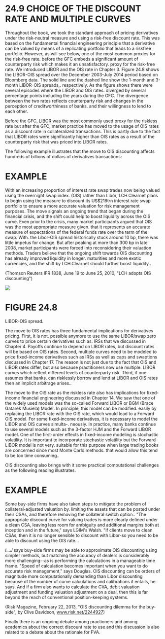 # 24.9 CHOICE OF THE DISCOUNT RATE AND MULTIPLE CURVES  

Throughout the book, we took the standard approach of pricing derivatives under the risk-neutral measure and using a risk-free discount rate. This was based on the fundamental financial engineering principle that a derivative can be valued by means of a replicating portfolio that leads to a riskfree portfolio. However, as will see below, one of the most common proxies for the risk-free rate. before the GFC embeds a significant amount of counterparty risk which makes it an unsatisfactory. proxy for the risk-free rate. We introduced LIBOR and the OIS rate in Chapter 3. Figure 24.8 shows the LIBOR-OIS spread over the December 2003-July 2014 period based on Bloomberg data. The solid line and the dashed line show the 1-month and 3-month LIBOR-OIS spreads,. respectively. As the figure shows there were several episodes where the LIBOR and OIS rates. diverged by several percentage points including the years during the GFC. The divergence between the two rates reflects counterparty risk and changes in the perception of creditworthiness of banks. and their willingness to lend to each other.  

Before the GFC, LIBOR was the most commonly used proxy for the riskless rate but after the GFC, market practice has moved to the usage of OIS rates as a discount rate in collateralized transactions. This is partly due to the fact that LIBOR rates were significantly higher than OIS rates as a result of the counterparty risk that was priced into LIBOR rates.  

The following example illustrates that the move to OIS discounting affects hundreds of billions of dollars of derivatives transactions:  

# EXAMPLE  

With an increasing proportion of interest rate swap trades now being valued using the overnight swap index. (OIS) rather than Libor, LCH.Clearnet plans to begin using the measure to discount its US\$218trn interest rate swap portfolio to ensure a more accurate valuation for risk management purposes. The move signals an ongoing trend that began during the financial crisis, and the shift could help to boost liquidity across the OIS curve. Even prior to the crisis, many market participants argued that OIS was the most appropriate measure given. that it represents an accurate measure of expectations of the federal funds rate over the term of the swap. With. the Libor-OIS spread historically stuck around 10 bp, there was little impetus for change. But after peaking at more than 300 bp in late 2008, market participants were forced into reconsidering their valuation methods. Traders believe that the ongoing shift towards OIS discounting has already improved liquidity in longer. maturities and more exotic currencies, and the shift by LCH.Clearnet should further boost liquidity..  

(Thomson Reuters IFR 1838, June 19 to June 25, 2010, "LCH adopts OIS discounting")  

![](images/250888d8f586a09f9415abd0d15ab69c7c96be1a36a073cf2a0e8410f0dc973c.jpg)  

# FIGURE 24.8  

LIBOR-OIS spread.  

The move to OIS rates has three fundamental implications for derivatives pricing. First, it is not. possible anymore to use the same LIBOR/swap zero curves to price certain derivatives such as. IRSs that we discussed in Chapter 4. Payoffs continue to depend on LIBOR rates, but discount rates will be based on OIS rates. Second, multiple curves need to be modeled to price fixed-income derivatives such as IRSs as well as caps and swaptions discussed in Chapter 17. The reason is not just due to the fact that OIS and LIBOR rates differ, but also because practitioners now use multiple. LIBOR curves which reflect different levels of counterparty risk. Third, if one assumes that banks. can risklessly borrow and lend at LIBOR and OIS rates then an implicit arbitrage arises..  

The move to the OiS rate as the riskless rate also has implications for fixed-income financial engineering discussed in Chapter 14. We saw that one of the widely used models was the so-called Forward LIBOR or BGM (Brace Gatarek Musiela) Model. In principle, this model can be modified. easily by replacing the LIBOR rate with the OIS rate, which would lead to a Forward OIS model. For some fixed-income derivatives, it is necessary to model the LIBOR and OIS curves simulta-. neously. In practice, many banks continue to use several models such as the 3-factor HJM and the Forward LIBOR model. One of the first-order effects in fixed-income modeling is stochastic volatility. It is important to incorporate stochastic volatility but the Forward LIBOR model is not very. suitable for this purpose when large trading books are concerned since most Monte Carlo methods. that would allow this tend to be too time consuming..  

OIS discounting also brings with it some practical computational challenges as the following reading illustrates.  

# EXAMPLE  

Some buy-side firms have also taken steps to mitigate the problem of collateral-adjusted valuation by. limiting the assets that can be posted under their CSAs, and therefore removing the collateral switch option.. "The appropriate discount curve for valuing trades is more clearly defined under a clean CSA, leaving less room for ambiguity and additional margins both at inception and in the future," says LGIM's Walsh. "If clients move to clean CSAs, then it is no longer sensible to discount with Libor-so you need to be able to discount using the OIS rate...  

$I...J$ says buy-side firms may be able to approximate OIS discounting using simpler methods, but matching the accuracy of dealers is considerably more challenging--as is performing the calculations in a manageable time frame. "Speed of calculation becomes important when you want to do accurate risk management," says Douglas. OIS discounting can be orders of magnitude more computationally demanding than Libor discounting because of the number of curve calculations and calibrations it entails, he says. And if a firm also wants to calculate the CVA, debit valuation adjustment and funding valuation adjustment on a deal, then this is far beyond the reach of conventional position-keeping systems.  

(Risk Magazine, February 22, 2013, "OIS discounting dilemma for the buy-side", by Clive Davidson, www.risk.net/2244927)  

Finally there is an ongoing debate among practioners and among academics about the correct discount rate to use and this discussion is also related to a debate about the rationale for FVA.  

